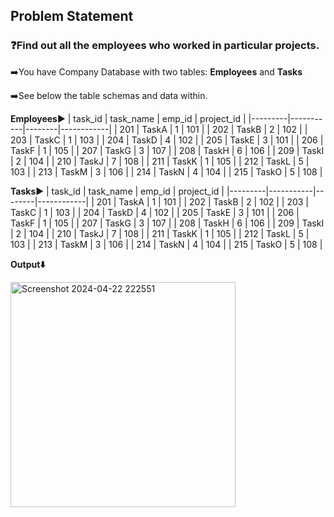 ## Problem Statement

### ❓Find out all the employees who worked in particular projects.

➡️You have Company Database with two tables: <b>Employees</b> and <b>Tasks</b>

➡️See below the table schemas and data within.

<b>Employees</b>▶️
| task_id | task_name | emp_id | project_id |
|---------|-----------|--------|------------|
| 201     | TaskA     | 1      | 101        |
| 202     | TaskB     | 2      | 102        |
| 203     | TaskC     | 1      | 103        |
| 204     | TaskD     | 4      | 102        |
| 205     | TaskE     | 3      | 101        |
| 206     | TaskF     | 1      | 105        |
| 207     | TaskG     | 3      | 107        |
| 208     | TaskH     | 6      | 106        |
| 209     | TaskI     | 2      | 104        |
| 210     | TaskJ     | 7      | 108        |
| 211     | TaskK     | 1      | 105        |
| 212     | TaskL     | 5      | 103        |
| 213     | TaskM     | 3      | 106        |
| 214     | TaskN     | 4      | 104        |
| 215     | TaskO     | 5      | 108        |


<b>Tasks</b>▶️
| task_id | task_name | emp_id | project_id |
|---------|-----------|--------|------------|
| 201     | TaskA     | 1      | 101        |
| 202     | TaskB     | 2      | 102        |
| 203     | TaskC     | 1      | 103        |
| 204     | TaskD     | 4      | 102        |
| 205     | TaskE     | 3      | 101        |
| 206     | TaskF     | 1      | 105        |
| 207     | TaskG     | 3      | 107        |
| 208     | TaskH     | 6      | 106        |
| 209     | TaskI     | 2      | 104        |
| 210     | TaskJ     | 7      | 108        |
| 211     | TaskK     | 1      | 105        |
| 212     | TaskL     | 5      | 103        |
| 213     | TaskM     | 3      | 106        |
| 214     | TaskN     | 4      | 104        |
| 215     | TaskO     | 5      | 108        |

<b>Output⬇️</b>

<img width="360" alt="Screenshot 2024-04-22 222551" src="https://github.com/HeatTransfer/SQL_Mastery_Marathon/assets/53636141/42c6c948-b3df-4664-8027-81ba1b80d12c">
